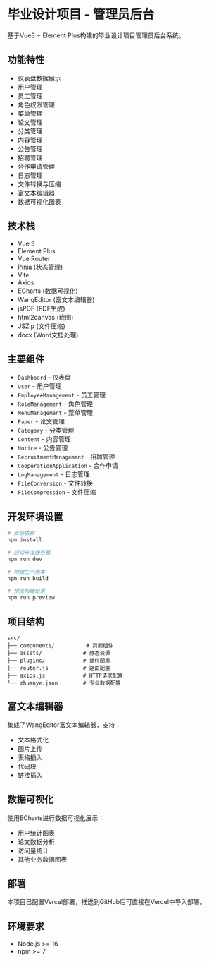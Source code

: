 # 毕业设计项目 - 管理员后台

基于Vue3 + Element Plus构建的毕业设计项目管理员后台系统。

## 功能特性

- 仪表盘数据展示
- 用户管理
- 员工管理
- 角色权限管理
- 菜单管理
- 论文管理
- 分类管理
- 内容管理
- 公告管理
- 招聘管理
- 合作申请管理
- 日志管理
- 文件转换与压缩
- 富文本编辑器
- 数据可视化图表

## 技术栈

- Vue 3
- Element Plus
- Vue Router
- Pinia (状态管理)
- Vite
- Axios
- ECharts (数据可视化)
- WangEditor (富文本编辑器)
- jsPDF (PDF生成)
- html2canvas (截图)
- JSZip (文件压缩)
- docx (Word文档处理)

## 主要组件

- `Dashboard` - 仪表盘
- `User` - 用户管理
- `EmployeeManagement` - 员工管理
- `RoleManagement` - 角色管理
- `MenuManagement` - 菜单管理
- `Paper` - 论文管理
- `Category` - 分类管理
- `Content` - 内容管理
- `Notice` - 公告管理
- `RecruitmentManagement` - 招聘管理
- `CooperationApplication` - 合作申请
- `LogManagement` - 日志管理
- `FileConversion` - 文件转换
- `FileCompression` - 文件压缩

## 开发环境设置

```bash
# 安装依赖
npm install

# 启动开发服务器
npm run dev

# 构建生产版本
npm run build

# 预览构建结果
npm run preview
```

## 项目结构

```
src/
├── components/          # 页面组件
├── assets/             # 静态资源
├── plugins/            # 插件配置
├── router.js           # 路由配置
├── axios.js            # HTTP请求配置
└── zhuanye.json        # 专业数据配置
```

## 富文本编辑器

集成了WangEditor富文本编辑器，支持：
- 文本格式化
- 图片上传
- 表格插入
- 代码块
- 链接插入

## 数据可视化

使用ECharts进行数据可视化展示：
- 用户统计图表
- 论文数据分析
- 访问量统计
- 其他业务数据图表

## 部署

本项目已配置Vercel部署，推送到GitHub后可直接在Vercel中导入部署。

## 环境要求

- Node.js >= 16
- npm >= 7